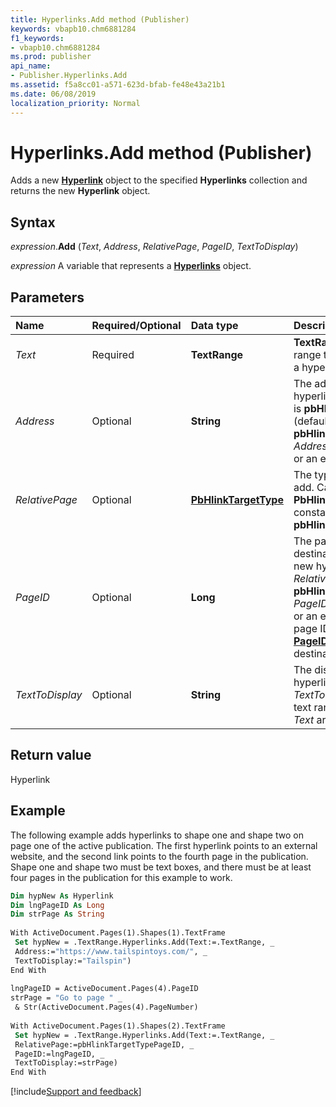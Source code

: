 ```yaml
---
title: Hyperlinks.Add method (Publisher)
keywords: vbapb10.chm6881284
f1_keywords:
- vbapb10.chm6881284
ms.prod: publisher
api_name:
- Publisher.Hyperlinks.Add
ms.assetid: f5a8cc01-a571-623d-bfab-fe48e43a21b1
ms.date: 06/08/2019
localization_priority: Normal
---
```



# Hyperlinks.Add method (Publisher)

Adds a new **[Hyperlink](Publisher.Hyperlink.md)** object to the specified **Hyperlinks** collection and returns the new **Hyperlink** object.


## Syntax

_expression_.**Add** (_Text_, _Address_, _RelativePage_, _PageID_, _TextToDisplay_)

_expression_ A variable that represents a **[Hyperlinks](Publisher.Hyperlinks.md)** object.


## Parameters

|Name|Required/Optional|Data type|Description|
|:-----|:-----|:-----|:-----|
|_Text_|Required| **TextRange**| **TextRange** object. The text range to be converted into a hyperlink.|
|_Address_|Optional| **String**|The address of the new hyperlink. If _RelativePage_ is **pbHlinkTargetTypeURL** (default) or **pbHlinkTargetTypeEmail**, _Address_ must be specified, or an error occurs.|
|_RelativePage_|Optional| **[PbHlinkTargetType](publisher.pbhlinktargettype.md)**| The type of hyperlink to add. Can be one of the **PbHlinkTargetType** constants; the default is **pbHlinkTargetTypeURL**.|
|_PageID_|Optional| **Long**|The page ID of the destination page for the new hyperlink. If _RelativePage_ is **pbHlinkTargetTypePageID**, _PageID_ must be specified, or an error occurs. The page ID corresponds to the **[PageID](Publisher.Hyperlink.PageID.md)** property of the destination page.|
|_TextToDisplay_|Optional| **String**|The display text of the new hyperlink. If specified, _TextToDisplay_ replaces the text range specified by the _Text_ argument.|

## Return value

Hyperlink


## Example

The following example adds hyperlinks to shape one and shape two on page one of the active publication. The first hyperlink points to an external website, and the second link points to the fourth page in the publication. Shape one and shape two must be text boxes, and there must be at least four pages in the publication for this example to work.

```vb
Dim hypNew As Hyperlink 
Dim lngPageID As Long 
Dim strPage As String 
 
With ActiveDocument.Pages(1).Shapes(1).TextFrame 
 Set hypNew = .TextRange.Hyperlinks.Add(Text:=.TextRange, _ 
 Address:="https://www.tailspintoys.com/", _ 
 TextToDisplay:="Tailspin") 
End With 
 
lngPageID = ActiveDocument.Pages(4).PageID 
strPage = "Go to page " _ 
 & Str(ActiveDocument.Pages(4).PageNumber) 
 
With ActiveDocument.Pages(1).Shapes(2).TextFrame 
 Set hypNew = .TextRange.Hyperlinks.Add(Text:=.TextRange, _ 
 RelativePage:=pbHlinkTargetTypePageID, _ 
 PageID:=lngPageID, _ 
 TextToDisplay:=strPage) 
End With
```

[!include[Support and feedback](~/includes/feedback-boilerplate.md)]